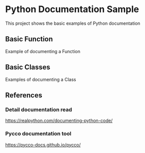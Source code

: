 # Python Documentation Sample
This project shows the basic examples of Python documentation

## Basic Function

Example of documenting a Function

## Basic Classes

Examples of documenting a Class

## References
### Detail documentation read
https://realpython.com/documenting-python-code/

### Pycco documentation tool
https://pycco-docs.github.io/pycco/
